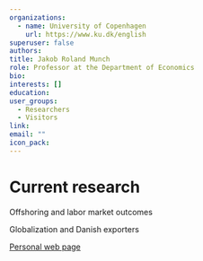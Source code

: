 ```yaml
---
organizations:
  - name: University of Copenhagen
    url: https://www.ku.dk/english
superuser: false
authors:
title: Jakob Roland Munch
role: Professor at the Department of Economics
bio: 
interests: []
education:
user_groups:
  - Researchers
  - Visitors
link: 
email: ""
icon_pack:
---
```


# Current research

Offshoring and labor market outcomes

Globalization and Danish exporters

[Personal web page](https://sites.google.com/view/jakob-roland-munch)
